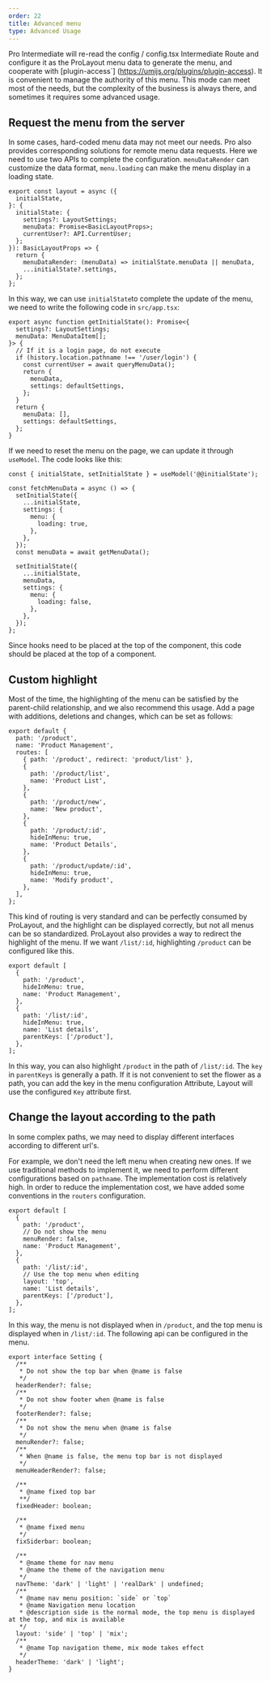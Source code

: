 ```yaml
---
order: 22
title: Advanced menu
type: Advanced Usage
---
```


Pro Intermediate will re-read the config / config.tsx Intermediate Route and configure it as the ProLayout menu data to generate the menu, and cooperate with [plugin-access`] (https://umijs.org/plugins/plugin-access). It is convenient to manage the authority of this menu. This mode can meet most of the needs, but the complexity of the business is always there, and sometimes it requires some advanced usage.

## Request the menu from the server

In some cases, hard-coded menu data may not meet our needs. Pro also provides corresponding solutions for remote menu data requests. Here we need to use two APIs to complete the configuration. `menuDataRender` can customize the data format, `menu.loading` can make the menu display in a loading state.

```tsx
export const layout = async ({
  initialState,
}: {
  initialState: {
    settings?: LayoutSettings;
    menuData: Promise<BasicLayoutProps>;
    currentUser?: API.CurrentUser;
  };
}): BasicLayoutProps => {
  return {
    menuDataRender: (menuData) => initialState.menuData || menuData,
    ...initialState?.settings,
  };
};
```

In this way, we can use `initialState`to complete the update of the menu, we need to write the following code in `src/app.tsx`:

```tsx
export async function getInitialState(): Promise<{
  settings?: LayoutSettings;
  menuData: MenuDataItem[];
}> {
  // If it is a login page, do not execute
  if (history.location.pathname !== '/user/login') {
    const currentUser = await queryMenuData();
    return {
      menuData,
      settings: defaultSettings,
    };
  }
  return {
    menuData: [],
    settings: defaultSettings,
  };
}
```

If we need to reset the menu on the page, we can update it through `useModel`. The code looks like this:

```tsx
const { initialState, setInitialState } = useModel('@@initialState');

const fetchMenuData = async () => {
  setInitialState({
    ...initialState,
    settings: {
      menu: {
        loading: true,
      },
    },
  });
  const menuData = await getMenuData();

  setInitialState({
    ...initialState,
    menuData,
    settings: {
      menu: {
        loading: false,
      },
    },
  });
};
```

Since hooks need to be placed at the top of the component, this code should be placed at the top of a component.

## Custom highlight

Most of the time, the highlighting of the menu can be satisfied by the parent-child relationship, and we also recommend this usage. Add a page with additions, deletions and changes, which can be set as follows:

```tsx
export default {
  path: '/product',
  name: 'Product Management',
  routes: [
    { path: '/product', redirect: 'product/list' },
    {
      path: '/product/list',
      name: 'Product List',
    },
    {
      path: '/product/new',
      name: 'New product',
    },
    {
      path: '/product/:id',
      hideInMenu: true,
      name: 'Product Details',
    },
    {
      path: '/product/update/:id',
      hideInMenu: true,
      name: 'Modify product',
    },
  ],
};
```

This kind of routing is very standard and can be perfectly consumed by ProLayout, and the highlight can be displayed correctly, but not all menus can be so standardized. ProLayout also provides a way to redirect the highlight of the menu. If we want `/list/:id`, highlighting `/product` can be configured like this.

```tsx
export default [
  {
    path: '/product',
    hideInMenu: true,
    name: 'Product Management',
  },
  {
    path: '/list/:id',
    hideInMenu: true,
    name: 'List details',
    parentKeys: ['/product'],
  },
];
```

In this way, you can also highlight `/product` in the path of `/list/:id`. The `key` in `parentKeys` is generally a path. If it is not convenient to set the flower as a path, you can add the key in the menu configuration Attribute, Layout will use the configured `Key` attribute first.

## Change the layout according to the path

In some complex paths, we may need to display different interfaces according to different url's.

For example, we don't need the left menu when creating new ones. If we use traditional methods to implement it, we need to perform different configurations based on `pathname`. The implementation cost is relatively high. In order to reduce the implementation cost, we have added some conventions in the `routers` configuration.

```tsx
export default [
  {
    path: '/product',
    // Do not show the menu
    menuRender: false,
    name: 'Product Management',
  },
  {
    path: '/list/:id',
    // Use the top menu when editing
    layout: 'top',
    name: 'List details',
    parentKeys: ['/product'],
  },
];
```

In this way, the menu is not displayed when in `/product`, and the top menu is displayed when in `/list/:id`. The following api can be configured in the menu.

```tsx
export interface Setting {
  /**
   * Do not show the top bar when @name is false
   */
  headerRender?: false;
  /**
   * Do not show footer when @name is false
   */
  footerRender?: false;
  /**
   * Do not show the menu when @name is false
   */
  menuRender?: false;
  /**
   * When @name is false, the menu top bar is not displayed
   */
  menuHeaderRender?: false;

  /**
   * @name fixed top bar
   **/
  fixedHeader: boolean;

  /**
   * @name fixed menu
   */
  fixSiderbar: boolean;

  /**
   * @name theme for nav menu
   * @name the theme of the navigation menu
   */
  navTheme: 'dark' | 'light' | 'realDark' | undefined;
  /**
   * @name nav menu position: `side` or `top`
   * @name Navigation menu location
   * @description side is the normal mode, the top menu is displayed at the top, and mix is ​​available
   */
  layout: 'side' | 'top' | 'mix';
  /**
   * @name Top navigation theme, mix mode takes effect
   */
  headerTheme: 'dark' | 'light';
}
```
